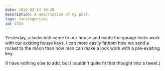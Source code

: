 ```yaml
---
date: 2014-02-14 10:30
description: A description of my post.
tags: uncategorized
id: 1764
---
```

Yesterday, a locksmith came to our house and made the garage locks work with our existing house keys.  I can more easily fathom how we send a rocket to the moon than how man can make a lock work with a pre-existing key.

(I have nothing else to add, but I couldn't quite fit that thought into a tweet.)